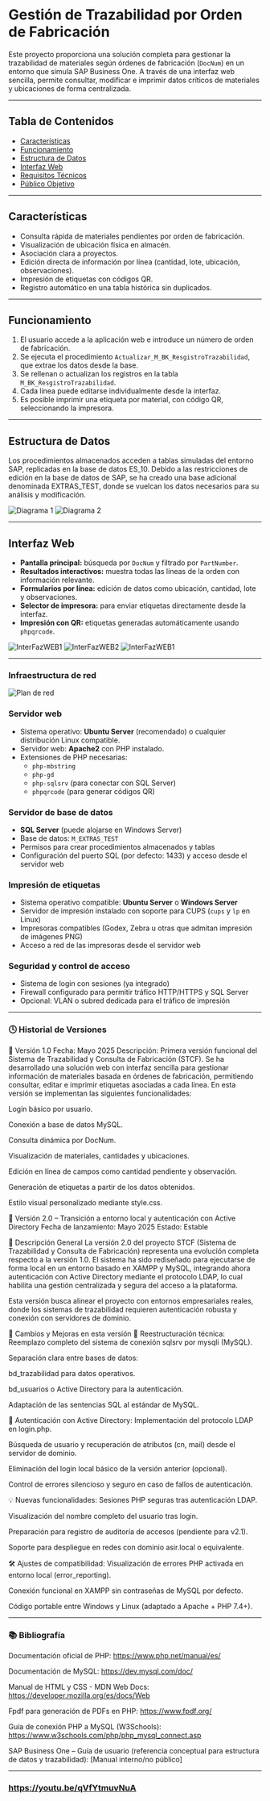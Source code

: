 # Gestión de Trazabilidad por Orden de Fabricación

Este proyecto proporciona una solución completa para gestionar la trazabilidad de materiales según órdenes de fabricación (`DocNum`) en un entorno que simula SAP Business One. A través de una interfaz web sencilla, permite consultar, modificar e imprimir datos críticos de materiales y ubicaciones de forma centralizada.

---

## Tabla de Contenidos

- [Características](#características)
- [Funcionamiento](#funcionamiento)
- [Estructura de Datos](#estructura-de-datos)
- [Interfaz Web](#interfaz-web)
- [Requisitos Técnicos](#requisitos-técnicos)
- [Público Objetivo](#público-objetivo)

---

## Características

- Consulta rápida de materiales pendientes por orden de fabricación.
- Visualización de ubicación física en almacén.
- Asociación clara a proyectos.
- Edición directa de información por línea (cantidad, lote, ubicación, observaciones).
- Impresión de etiquetas con códigos QR.
- Registro automático en una tabla histórica sin duplicados.

---

## Funcionamiento

1. El usuario accede a la aplicación web e introduce un número de orden de fabricación.
2. Se ejecuta el procedimiento `Actualizar_M_BK_ResgistroTrazabilidad`, que extrae los datos desde la base.
3. Se rellenan o actualizan los registros en la tabla `M_BK_ResgistroTrazabilidad`.
4. Cada línea puede editarse individualmente desde la interfaz.
5. Es posible imprimir una etiqueta por material, con código QR, seleccionando la impresora.

---
## Estructura de Datos

Los procedimientos almacenados acceden a tablas simuladas del entorno SAP, replicadas en la base de datos ES_10. Debido a las restricciones de edición en la base de datos de SAP, se ha creado una base adicional denominada EXTRAS_TEST, donde se vuelcan los datos necesarios para su análisis y modificación.

![Diagrama 1](https://github.com/Mangelxd/-GTOF-/blob/main/bdTFG1.png?raw=true)
![Diagrama 2](https://github.com/Mangelxd/-GTOF-/blob/main/bdTFG2.png?raw=true)

---

## Interfaz Web

- **Pantalla principal:** búsqueda por `DocNum` y filtrado por `PartNumber`.
- **Resultados interactivos:** muestra todas las líneas de la orden con información relevante.
- **Formularios por línea:** edición de datos como ubicación, cantidad, lote y observaciones.
- **Selector de impresora:** para enviar etiquetas directamente desde la interfaz.
- **Impresión con QR:** etiquetas generadas automáticamente usando `phpqrcode`.

![InterFazWEB1](https://github.com/Mangelxd/-GTOF-/blob/main/MIPDA_TFG.png)
![InterFazWEB2](https://github.com/Mangelxd/-GTOF-/blob/main/Menu_PDA.png)
![InterFazWEB1](https://github.com/Mangelxd/-GTOF-/blob/main/Ejemplo_PDA.png)


---

### Infraestructura de red

![Plan de red](https://github.com/Mangelxd/-GTOF-/blob/main/Plan%20de%20red.png?raw=true)

### Servidor web

- Sistema operativo: **Ubuntu Server** (recomendado) o cualquier distribución Linux compatible.
- Servidor web: **Apache2** con PHP instalado.
- Extensiones de PHP necesarias:
  - `php-mbstring`
  - `php-gd`
  - `php-sqlsrv` (para conectar con SQL Server)
  - `phpqrcode` (para generar códigos QR)

### Servidor de base de datos

- **SQL Server** (puede alojarse en Windows Server)
- Base de datos: `M_EXTRAS_TEST`
- Permisos para crear procedimientos almacenados y tablas
- Configuración del puerto SQL (por defecto: 1433) y acceso desde el servidor web

### Impresión de etiquetas

- Sistema operativo compatible: **Ubuntu Server** o **Windows Server**
- Servidor de impresión instalado con soporte para CUPS (`cups` y `lp` en Linux)
- Impresoras compatibles (Godex, Zebra u otras que admitan impresión de imágenes PNG)
- Acceso a red de las impresoras desde el servidor web

### Seguridad y control de acceso

- Sistema de login con sesiones (ya integrado)
- Firewall configurado para permitir tráfico HTTP/HTTPS y SQL Server
- Opcional: VLAN o subred dedicada para el tráfico de impresión

---

### 🕓 Historial de Versiones
📌 Versión 1.0 
Fecha: Mayo 2025
Descripción:
Primera versión funcional del Sistema de Trazabilidad y Consulta de Fabricación (STCF).
Se ha desarrollado una solución web con interfaz sencilla para gestionar información de materiales basada en órdenes de fabricación, permitiendo consultar, editar e imprimir etiquetas asociadas a cada línea.
En esta versión se implementan las siguientes funcionalidades:

Login básico por usuario.

Conexión a base de datos MySQL.

Consulta dinámica por DocNum.

Visualización de materiales, cantidades y ubicaciones.

Edición en línea de campos como cantidad pendiente y observación.

Generación de etiquetas a partir de los datos obtenidos.

Estilo visual personalizado mediante style.css.

📌 Versión 2.0 – Transición a entorno local y autenticación con Active Directory
Fecha de lanzamiento: Mayo 2025
Estado: Estable

🧾 Descripción General
La versión 2.0 del proyecto STCF (Sistema de Trazabilidad y Consulta de Fabricación) representa una evolución completa respecto a la versión 1.0. El sistema ha sido rediseñado para ejecutarse de forma local en un entorno basado en XAMPP y MySQL, integrando ahora autenticación con Active Directory mediante el protocolo LDAP, lo cual habilita una gestión centralizada y segura del acceso a la plataforma.

Esta versión busca alinear el proyecto con entornos empresariales reales, donde los sistemas de trazabilidad requieren autenticación robusta y conexión con servidores de dominio.

🔄 Cambios y Mejoras en esta versión
🧠 Reestructuración técnica:
Reemplazo completo del sistema de conexión sqlsrv por mysqli (MySQL).

Separación clara entre bases de datos:

bd_trazabilidad para datos operativos.

bd_usuarios o Active Directory para la autenticación.

Adaptación de las sentencias SQL al estándar de MySQL.

🔐 Autenticación con Active Directory:
Implementación del protocolo LDAP en login.php.

Búsqueda de usuario y recuperación de atributos (cn, mail) desde el servidor de dominio.

Eliminación del login local básico de la versión anterior (opcional).

Control de errores silencioso y seguro en caso de fallos de autenticación.

💡 Nuevas funcionalidades:
Sesiones PHP seguras tras autenticación LDAP.

Visualización del nombre completo del usuario tras login.

Preparación para registro de auditoría de accesos (pendiente para v2.1).

Soporte para despliegue en redes con dominio asir.local o equivalente.

🛠️ Ajustes de compatibilidad:
Visualización de errores PHP activada en entorno local (error_reporting).

Conexión funcional en XAMPP sin contraseñas de MySQL por defecto.

Código portable entre Windows y Linux (adaptado a Apache + PHP 7.4+).


---

### 📚 Bibliografía
Documentación oficial de PHP: https://www.php.net/manual/es/

Documentación de MySQL: https://dev.mysql.com/doc/

Manual de HTML y CSS - MDN Web Docs: https://developer.mozilla.org/es/docs/Web

Fpdf para generación de PDFs en PHP: https://www.fpdf.org/

Guía de conexión PHP a MySQL (W3Schools): https://www.w3schools.com/php/php_mysql_connect.asp

SAP Business One – Guía de usuario (referencia conceptual para estructura de datos y trazabilidad): [Manual interno/no público]


---
### https://youtu.be/qVfYtmuvNuA
